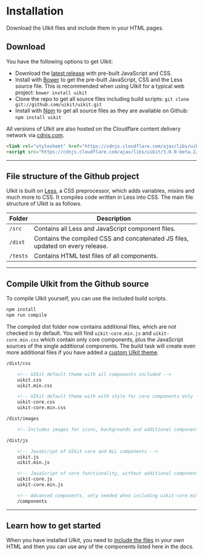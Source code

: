 # Installation

<p class="uk-text-lead">Download the UIkit files and include them in your HTML pages.</p>

## Download

You have the following options to get UIkit:

- Download the [latest release](https://github.com/uikit/uikit/releases/latest) with pre-built JavaScript and CSS.
- Install with [Bower](https://bower.io) to get the pre-built JavaScript, CSS and the Less source file. This is recommended when using UIkit for a typical web project: ```bower install uikit```
- Clone the repo to get all source files including build scripts: `git clone git://github.com/uikit/uikit.git`
- Install with [Npm](https://npmjs.com) to get all source files as they are available on Github: ```npm install uikit```

All versions of UIkit are also hosted on the Cloudflare content delivery network via [cdnjs.com](https://cdnjs.com/libraries/uikit).

```html
<link rel="stylesheet" href="https://cdnjs.cloudflare.com/ajax/libs/uikit/3.0.0-beta.2/css/uikit.min.css" />
<script src="https://cdnjs.cloudflare.com/ajax/libs/uikit/3.0.0-beta.2/js/uikit.min.js"></script>
```

***

## File structure of the Github project

UIkit is built on [Less](http://lesscss.org), a CSS preprocessor, which adds variables, mixins and much more to CSS. It compiles code written in Less into CSS. The main file structure of UIkit is as follows.

| Folder   | Description |
| -------- | ----------- |
| `/src`   | Contains all Less and JavaScript component files. |
| `/dist`  | Contains the compiled CSS and concatenated JS files, updated on every release. |
| `/tests` | Contains HTML test files of all components. |


***

## Compile UIkit from the Github source

To compile UIkit yourself, you can use the included build scripts.

```sh
npm install
npm run compile
```

The compiled dist folder now contains additional files, which are not checked in by default. You will find `uikit-core.min.js` and `uikit-core.min.css` which contain only core components, plus the JavaScript sources of the single additional components. The build task will create even more additional files if you have added a [custom UIkit theme](theme.md).

```html
/dist/css

    <!-- UIkit default theme with all components included -->
    uikit.css
    uikit.min.css

    <!-- UIkit default theme with with style for core components only -->
    uikit-core.css
    uikit-core.min.css

/dist/images

    <!--Includes images for icons, backgrounds and additional components -->

/dist/js

    <!-- JavaScript of UIkit core and ALL components -->
    uikit.js
    uikit.min.js

    <!-- JavaScript of core functionality, without additional components -->
    uikit-core.js
    uikit-core.min.js

    <!-- Advanced components, only needed when including uikit-core.min.js -->
    /components
```

***

## Learn how to get started

When you have installed UIkit, you need to [include the files](introduction.md#html-markup) in your own HTML and then you can use any of the components listed here in the docs.
